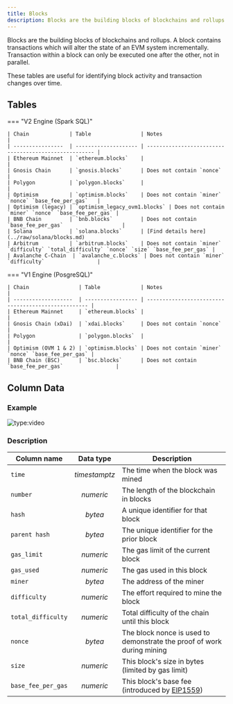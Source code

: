 ```yaml
---
title: Blocks
description: Blocks are the building blocks of blockchains and rollups.
---
```


Blocks are the building blocks of blockchains and rollups. A block contains transactions which will alter the state of an EVM system incrementally. Transaction within a block can only be executed one after the other, not in parallel.

These tables are useful for identifying block activity and transaction changes over time.

## Tables

=== "V2 Engine (Spark SQL)"

    | Chain             | Table                | Notes                                                 |
    | ----------------  | -------------------- | ----------------------------------------------------- |
    | Ethereum Mainnet  | `ethereum.blocks`    |                                                       |
    | Gnosis Chain      | `gnosis.blocks`      | Does not contain `nonce`                              |
    | Polygon           | `polygon.blocks`     |                                                       |
    | Optimism          | `optimism.blocks`    | Does not contain `miner` `nonce` `base_fee_per_gas`   |
    | Optimism (legacy) | `optimism_legacy_ovm1.blocks` | Does not contain `miner` `nonce` `base_fee_per_gas` |
    | BNB Chain         | `bnb.blocks`         | Does not contain `base_fee_per_gas`                   |
    | Solana            | `solana.blocks`      | [Find details here](../raw/solana/blocks.md)
    | Arbitrum          | `arbitrum.blocks`    | Does not contain `miner` `difficulty` `total_difficulty` `nonce` `size` `base_fee_per_gas` |
    | Avalanche C-Chain  | `avalanche_c.blocks` | Does not contain `miner` `difficulty`                 |
    

=== "V1 Engine (PosgreSQL)"

    | Chain                | Table             | Notes                                               |
    | -------------------  | ----------------- | --------------------------------------------------- |
    | Ethereum Mainnet     | `ethereum.blocks` |                                                     |
    | Gnosis Chain (xDai)  | `xdai.blocks`     | Does not contain `nonce`                            |
    | Polygon              | `polygon.blocks`  |                                                     |
    | Optimism (OVM 1 & 2) | `optimism.blocks` | Does not contain `miner` `nonce` `base_fee_per_gas` |
    | BNB Chain (BSC)      | `bsc.blocks`      | Does not contain `base_fee_per_gas`                 |

## Column Data

### Example

![type:video](https://dune.com/embeds/1513349/2544895/3a7395c7-0555-4cc4-a563-78c24a9bacbd)

### Description

| Column name           |   Data type    |    Description                                     |
| --------------------- | :------------: | ------------------------------------------------- |
| `time`                | _timestamptz_  | The time when the block was mined                 |
| `number`              | _numeric_      | The length of the blockchain in blocks            |
| `hash`                | _bytea_        | A unique identifier for that block                |
| `parent hash`         | _bytea_        | The unique identifier for the prior block         |
| `gas_limit`           | _numeric_      | The gas limit of the current block                |
| `gas_used`            | _numeric_      | The gas used in this block                        |
| `miner`               | _bytea_        | The address of the miner                          |
| `difficulty`          | _numeric_      | The effort required to mine the block             |
| `total_difficulty`    | _numeric_      | Total difficulty of the chain until this block    |
| `nonce`               | _bytea_        | The block nonce is used to demonstrate the proof of work during mining |
| `size`                | _numeric_      | This block's size in bytes (limited by gas limit) |
| `base_fee_per_gas`    | _numeric_      | This block's base fee (introduced by [EIP1559](https://eips.ethereum.org/EIPS/eip-1559)) |